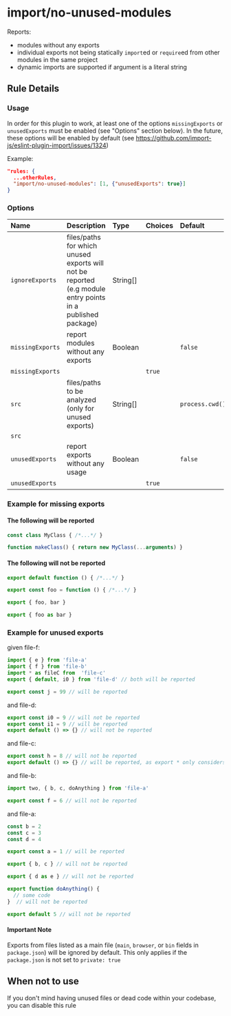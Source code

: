 # import/no-unused-modules

<!-- end auto-generated rule header -->

Reports:

 - modules without any exports
 - individual exports not being statically `import`ed or `require`ed from other modules in the same project
 - dynamic imports are supported if argument is a literal string

## Rule Details

### Usage

In order for this plugin to work, at least one of the options `missingExports` or `unusedExports` must be enabled (see "Options" section below). In the future, these options will be enabled by default (see <https://github.com/import-js/eslint-plugin-import/issues/1324>)

Example:

```json
"rules: {
  ...otherRules,
  "import/no-unused-modules": [1, {"unusedExports": true}]
}
```

### Options

<!-- begin auto-generated rule options list -->

| Name             | Description                                                                                                | Type     | Choices | Default         | Required |
| :--------------- | :--------------------------------------------------------------------------------------------------------- | :------- | :------ | :-------------- | :------- |
| `ignoreExports`  | files/paths for which unused exports will not be reported (e.g module entry points in a published package) | String[] |         |                 |          |
| `missingExports` | report modules without any exports                                                                         | Boolean  |         | `false`         |          |
| `missingExports` |                                                                                                            |          | `true`  |                 | Yes      |
| `src`            | files/paths to be analyzed (only for unused exports)                                                       | String[] |         | `process.cwd()` |          |
| `src`            |                                                                                                            |          |         |                 |          |
| `unusedExports`  | report exports without any usage                                                                           | Boolean  |         | `false`         |          |
| `unusedExports`  |                                                                                                            |          | `true`  |                 | Yes      |

<!-- end auto-generated rule options list -->

### Example for missing exports

#### The following will be reported

```js
const class MyClass { /*...*/ }

function makeClass() { return new MyClass(...arguments) }
```

#### The following will not be reported

```js
export default function () { /*...*/ }
```

```js
export const foo = function () { /*...*/ }
```

```js
export { foo, bar }
```

```js
export { foo as bar }
```

### Example for unused exports

given file-f:

```js
import { e } from 'file-a'
import { f } from 'file-b'
import * as fileC from  'file-c'
export { default, i0 } from 'file-d' // both will be reported

export const j = 99 // will be reported
```

and file-d:

```js
export const i0 = 9 // will not be reported
export const i1 = 9 // will be reported
export default () => {} // will not be reported
```

and file-c:

```js
export const h = 8 // will not be reported
export default () => {} // will be reported, as export * only considers named exports and ignores default exports
```

and file-b:

```js
import two, { b, c, doAnything } from 'file-a'

export const f = 6 // will not be reported
```

and file-a:

```js
const b = 2
const c = 3
const d = 4

export const a = 1 // will be reported

export { b, c } // will not be reported

export { d as e } // will not be reported

export function doAnything() {
  // some code
}  // will not be reported

export default 5 // will not be reported
```

#### Important Note

Exports from files listed as a main file (`main`, `browser`, or `bin` fields in `package.json`) will be ignored by default. This only applies if the `package.json` is not set to `private: true`

## When not to use

If you don't mind having unused files or dead code within your codebase, you can disable this rule

